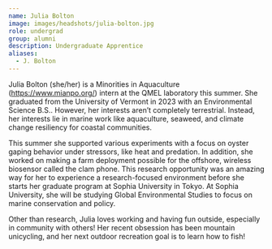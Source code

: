```yaml
---
name: Julia Bolton
image: images/headshots/julia-bolton.jpg
role: undergrad
group: alumni
description: Undergraduate Apprentice
aliases: 
  - J. Bolton
---
```


Julia Bolton (she/her) is a Minorities in Aquaculture (https://www.mianpo.org/) intern at the QMEL laboratory this summer. She graduated from the University of Vermont in 2023 with an Environmental Science B.S.. However, her interests aren’t completely terrestrial. Instead, her interests lie in marine work like aquaculture, seaweed, and climate change resiliency for coastal communities.
 
This summer she supported various experiments with a focus on oyster gaping behavior under stressors, like heat and predation. In addition, she worked on making a farm deployment possible for the offshore, wireless biosensor called the clam phone. This research opportunity was an amazing way for her to experience a research-focused environment before she starts her graduate program at Sophia University in Tokyo. At Sophia University, she will be studying Global Environmental Studies to focus on marine conservation and policy.
 
Other than research, Julia loves working and having fun outside, especially in community with others! Her recent obsession has been mountain unicycling, and her next outdoor recreation goal is to learn how to fish!
